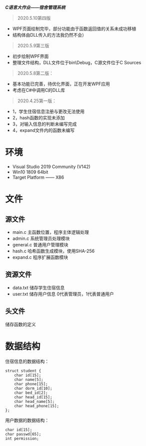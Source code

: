 ***C语言大作业——宿舍管理系统***
>	2020.5.10第四版
* WPF页面绘制完毕，部分功能由于函数返回值的关系未成功移植
* 结构体由DLL传入的方法我仍然不会）

>	2020.5.9第三版
* 初步绘制WPF界面
* 整理文件结构，DLL文件位于bin\Debug，C源文件位于C Sources

>   2020.5.8第二版：
* 基本功能已完善，待优化界面，正在开发WPF应用
* 考虑在C#中调用C的DLL库

>	2020.4.25第一版：
* 1，学生住宿信息注册与更改无法使用
* 2，hash函数的实现未添加
* 3，对输入信息的判断未编写完成
* 4，expand文件内的函数未编写

# 环境
* Visual Studio 2019 Community (V142)
* Win10 1809 64bit
* Target Platform —— X86 
# 文件
## 源文件
* main.c 主函数位置，程序主体逻辑处理
* admin.c 系统管理员处理模块
* general.c 普通用户管理模块
* hash.c 哈希函数生成模块，使用SHA-256
* expand.c 程序扩展函数模块
## 资源文件
* data.txt 储存学生住宿信息
* user.txt 储存用户信息 0代表管理员，1代表普通用户
## 头文件
储存函数的定义
# 数据结构
住宿信息的数据结构：
```
struct student {
	char id[15];
	char name[5];
	char phone[15];
	char dorm_id[10];
	char bed_id[2];
	char head_id[15];
	char head_name[5];
	char head_phone[15];
};
```
用户数据的数据结构：
```
char id[15];
char passwd[65];
int permission;
```
